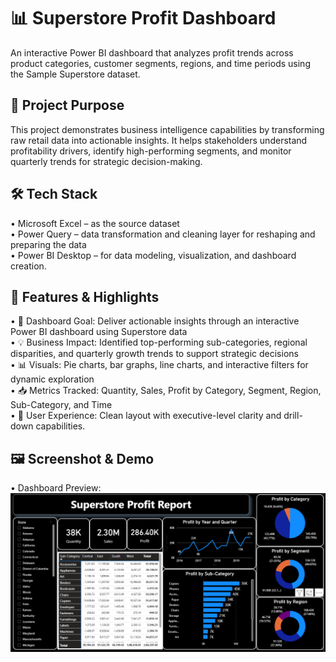 # 📊 Superstore Profit Dashboard

An interactive Power BI dashboard that analyzes profit trends across product categories, customer segments, regions, and time periods using the Sample Superstore dataset.

## 🎯 Project Purpose
This project demonstrates business intelligence capabilities by transforming raw retail data into actionable insights. It helps stakeholders understand profitability drivers, identify high-performing segments, and monitor quarterly trends for strategic decision-making.

## 🛠️ Tech Stack
•	Microsoft Excel – as the source dataset  
•	Power Query – data transformation and cleaning layer for reshaping and preparing the data  
•	Power BI Desktop – for data modeling, visualization, and dashboard creation.

## 🌟 Features & Highlights
•	🎯 Dashboard Goal: Deliver actionable insights through an interactive Power BI dashboard using Superstore data  
•	💡 Business Impact: Identified top-performing sub-categories, regional disparities, and quarterly growth trends to support strategic decisions  
•	📊 Visuals: Pie charts, bar graphs, line charts, and interactive filters for dynamic exploration  
•	📥 Metrics Tracked: Quantity, Sales, Profit by Category, Segment, Region, Sub-Category, and Time  
•	🧠 User Experience: Clean layout with executive-level clarity and drill-down capabilities.

## 🖼️ Screenshot & Demo
•	Dashboard Preview:
 ![Image Alt](https://github.com/Venugopal018/Sales-Profit-Dashboad/blob/840c0f8f5d793dd148958291719f55b64caea62f/Dashboard_Preview.png)

